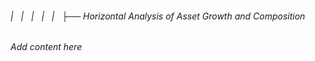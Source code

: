 ###### |   |   |   |   |   ├── Horizontal Analysis of Asset Growth and Composition

*Add content here*